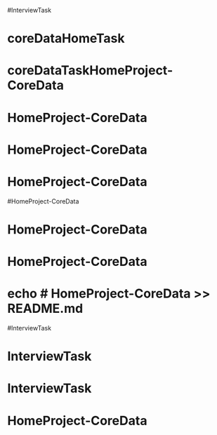 #InterviewTask
# coreDataHomeTask 
# coreDataTaskHomeProject-CoreData 
# HomeProject-CoreData
# HomeProject-CoreData
# HomeProject-CoreData
#HomeProject-CoreData
# HomeProject-CoreData
# HomeProject-CoreData
# echo # HomeProject-CoreData >> README.md
#InterviewTask
# InterviewTask
# InterviewTask
# HomeProject-CoreData
